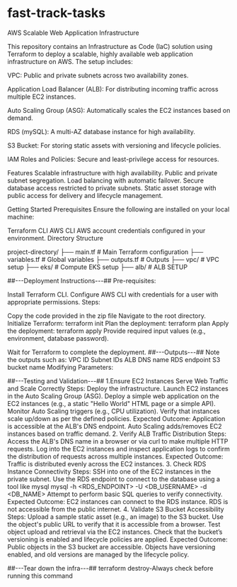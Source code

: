 # fast-track-tasks
AWS Scalable Web Application Infrastructure

This repository contains an Infrastructure as Code (IaC) solution using Terraform to deploy a scalable, highly available web application infrastructure on AWS. The setup includes:

VPC: Public and private subnets across two availability zones.

Application Load Balancer (ALB): For distributing incoming traffic across multiple EC2 instances.

Auto Scaling Group (ASG): Automatically scales the EC2 instances based on demand.

RDS (mySQL): A multi-AZ database instance for high availability.

S3 Bucket: For storing static assets with versioning and lifecycle policies.

IAM Roles and Policies: Secure and least-privilege access for resources.

Features
Scalable infrastructure with high availability.
Public and private subnet segregation.
Load balancing with automatic failover.
Secure database access restricted to private subnets.
Static asset storage with public access for delivery and lifecycle management.

Getting Started
Prerequisites
Ensure the following are installed on your local machine:

Terraform CLI
AWS CLI
AWS account credentials configured in your environment.
Directory Structure

project-directory/
├── main.tf                # Main Terraform configuration
├── variables.tf           # Global variables
├── outputs.tf             # Outputs
├── vpc/                   # VPC setup
├── eks/                   # Compute EKS setup
├── alb/                   # ALB SETUP

##---Deployment Instructions---##
Pre-requisites:

Install Terraform CLI.
Configure AWS CLI with credentials for a user with appropriate permissions.
Steps:

Copy the code provided in the zip file
Navigate to the root directory.
Initialize Terraform:
terraform init
Plan the deployment:
terraform plan
Apply the deployment:
terraform apply
Provide required input values (e.g., environment, database password).

Wait for Terraform to complete the deployment.
##---Outputs---##
Note the outputs such as:
VPC ID
Subnet IDs
ALB DNS name
RDS endpoint
S3 bucket name
Modifying Parameters:

##---Testing and Validation---##
1.Ensure EC2 Instances Serve Web Traffic and Scale Correctly
Steps:
Deploy the infrastructure.
Launch EC2 instances in the Auto Scaling Group (ASG).
Deploy a simple web application on the EC2 instances (e.g., a static "Hello World" HTML page or a simple API).
Monitor Auto Scaling triggers (e.g., CPU utilization). Verify that instances scale up/down as per the defined policies.
Expected Outcome:
Application is accessible at the ALB's DNS endpoint.
Auto Scaling adds/removes EC2 instances based on traffic demand.
2. Verify ALB Traffic Distribution
Steps:
Access the ALB's DNS name in a browser or via curl to make multiple HTTP requests.
Log into the EC2 instances and inspect application logs to confirm the distribution of requests across multiple instances.
Expected Outcome:
Traffic is distributed evenly across the EC2 instances.
3. Check RDS Instance Connectivity
Steps:
SSH into one of the EC2 instances in the private subnet.
Use the RDS endpoint to connect to the database using a tool like mysql
mysql -h <RDS_ENDPOINT> -U <DB_USERNAME> -d <DB_NAME>
Attempt to perform basic SQL queries to verify connectivity.
Expected Outcome:
EC2 instances can connect to the RDS instance.
RDS is not accessible from the public internet.
4. Validate S3 Bucket Accessibility
Steps:
Upload a sample static asset (e.g., an image) to the S3 bucket.
Use the object's public URL to verify that it is accessible from a browser.
Test object upload and retrieval via the EC2 instances.
Check that the bucket’s versioning is enabled and lifecycle policies are applied.
Expected Outcome:
Public objects in the S3 bucket are accessible.
Objects have versioning enabled, and old versions are managed by the lifecycle policy.

##---Tear down the infra---##
terraform destroy-Always check before running this command
